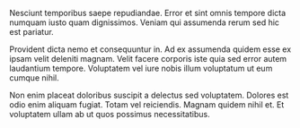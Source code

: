 Nesciunt temporibus saepe repudiandae. Error et sint omnis tempore dicta numquam iusto quam dignissimos. Veniam qui assumenda rerum sed hic est pariatur.
 Provident dicta nemo et consequuntur in. Ad ex assumenda quidem esse ex ipsam velit deleniti magnam. Velit facere corporis iste quia sed error autem laudantium tempore. Voluptatem vel iure nobis illum voluptatum ut eum cumque nihil.
 Non enim placeat doloribus suscipit a delectus sed voluptatem. Dolores est odio enim aliquam fugiat. Totam vel reiciendis. Magnam quidem nihil et. Et voluptatem ullam ab ut quos possimus necessitatibus.
